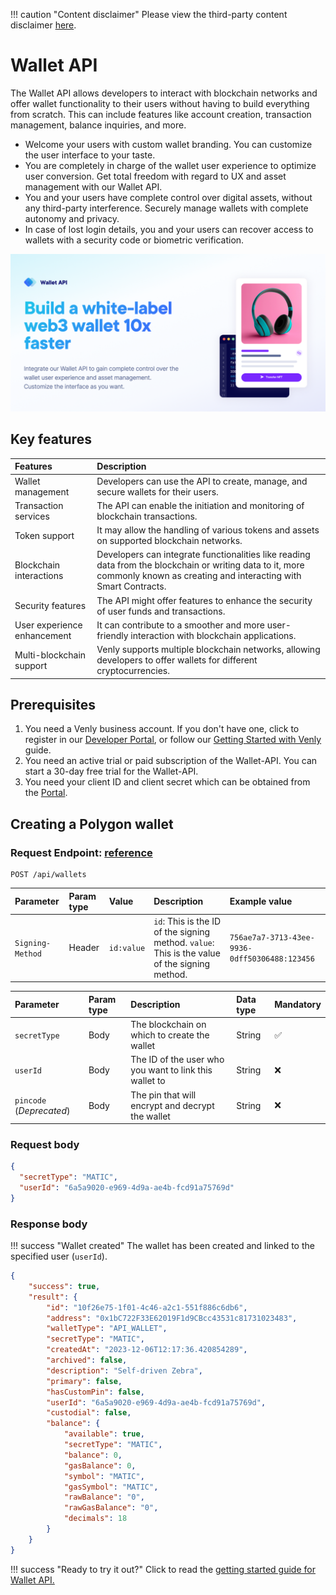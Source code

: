!!! caution "Content disclaimer"
    Please view the third-party content disclaimer [here](https://github.com/0xPolygon/polygon-docs/blob/main/CONTENT_DISCLAIMER.md).

# Wallet API

The Wallet API allows developers to interact with blockchain networks and offer wallet functionality to their users without having to build everything from scratch. This can include features like account creation, transaction management, balance inquiries, and more.

- Welcome your users with custom wallet branding. You can customize the user interface to your taste.
- You are completely in charge of the wallet user experience to optimize user conversion. Get total freedom with regard to UX and asset management with our Wallet API.
- You and your users have complete control over digital assets, without any third-party interference. Securely manage wallets with complete autonomy and privacy.
- In case of lost login details, you and your users can recover access to wallets with a security code or biometric verification.

![Wallet-API to create Polygon wallets](../../../img/tools/wallet/venly/07.png)

## Key features

| Features | Description |
| :-------------------------- | :-------------------------------------------------------------------------------------------------------------------------------------------------------------------------- |
| Wallet management           | Developers can use the API to create, manage, and secure wallets for their users.                                                                                           |
| Transaction services        | The API can enable the initiation and monitoring of blockchain transactions.                                                                                                |
| Token support               | It may allow the handling of various tokens and assets on supported blockchain networks.                                                                                    |
| Blockchain interactions     | Developers can integrate functionalities like reading data from the blockchain or writing data to it, more commonly known as creating and interacting with Smart Contracts. |
| Security features           | The API might offer features to enhance the security of user funds and transactions.                                                                                        |
| User experience enhancement | It can contribute to a smoother and more user-friendly interaction with blockchain applications.                                                                            |
| Multi-blockchain support    | Venly supports multiple blockchain networks, allowing developers to offer wallets for different cryptocurrencies. |

## Prerequisites

1. You need a Venly business account. If you don't have one, click to register in our [Developer Portal](https://portal.venly.io), or follow our [Getting Started with Venly](https://venly.readme.io/docs/getting-started) guide.
2. You need an active trial or paid subscription of the Wallet-API. You can start a 30-day free trial for the Wallet-API.
3. You need your client ID and client secret which can be obtained from the [Portal](https://portal.venly.io/).

## Creating a Polygon wallet

### Request Endpoint: [reference](https://docs.venly.io/reference/createwallet)

```https
POST /api/wallets
```
| Parameter        | Param type | Value      | Description                                                                                   | Example value                                 |
| :--------------- | :--------- | :--------- | :-------------------------------------------------------------------------------------------- | :-------------------------------------------- |
| `Signing-Method` | Header     | `id:value` | `id`: This is the ID of the signing method. `value`: This is the value of the signing method. | `756ae7a7-3713-43ee-9936-0dff50306488:123456` |

| Parameter                | Param type | Description                                            | Data type | Mandatory |
| :----------------------- | :--------- | :----------------------------------------------------- | :-------- | :-------- |
| `secretType`             | Body       | The blockchain on which to create the wallet           | String    | ✅         |
| `userId`                 | Body       | The ID of the user who you want to link this wallet to | String    | ❌         |
| `pincode` (_Deprecated_) | Body       | The pin that will encrypt and decrypt the wallet       | String    | ❌         |

### Request body

```json
{
  "secretType": "MATIC",
  "userId": "6a5a9020-e969-4d9a-ae4b-fcd91a75769d"
}
```

### Response body

!!! success "Wallet created"
    The wallet has been created and linked to the specified user (`userId`).

```json
{
    "success": true,
    "result": {
        "id": "10f26e75-1f01-4c46-a2c1-551f886c6db6",
        "address": "0x1bC722F33E62019F1d9CBcc43531c81731023483",
        "walletType": "API_WALLET",
        "secretType": "MATIC",
        "createdAt": "2023-12-06T12:17:36.420854289",
        "archived": false,
        "description": "Self-driven Zebra",
        "primary": false,
        "hasCustomPin": false,
        "userId": "6a5a9020-e969-4d9a-ae4b-fcd91a75769d",
        "custodial": false,
        "balance": {
            "available": true,
            "secretType": "MATIC",
            "balance": 0,
            "gasBalance": 0,
            "symbol": "MATIC",
            "gasSymbol": "MATIC",
            "rawBalance": "0",
            "rawGasBalance": "0",
            "decimals": 18
        }
    }
}
```

!!! success "Ready to try it out?"
    Click to read the [getting started guide for Wallet API.](https://docs.venly.io/docs/wallet-api-getting-started)
